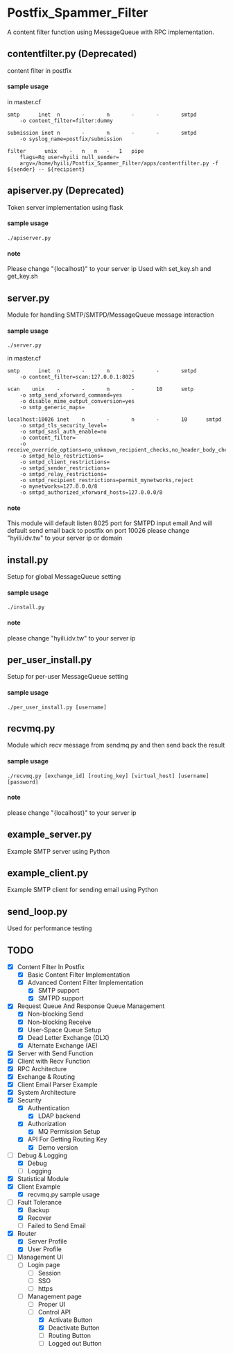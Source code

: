 # Postfix_Spammer_Filter
A content filter function using MessageQueue with RPC implementation.

## contentfilter.py (Deprecated)
content filter in postfix
#### sample usage
in master.cf
```
smtp      inet  n       -       n       -       -       smtpd
	-o content_filter=filter:dummy

submission inet n       -       n       -       -       smtpd
	-o syslog_name=postfix/submission

filter		unix	-	n	n	-	1	pipe
	flags=Rq user=hyili null_sender=
	argv=/home/hyili/Postfix_Spammer_Filter/apps/contentfilter.py -f ${sender} -- ${recipient}
```

## apiserver.py (Deprecated)
Token server implementation using flask
#### sample usage
```
./apiserver.py
```
#### note
Please change "{localhost}" to your server ip
Used with set_key.sh and get_key.sh

## server.py
Module for handling SMTP/SMTPD/MessageQueue message interaction
#### sample usage
```
./server.py
```
in master.cf
```
smtp      inet  n       -       n       -       -       smtpd
	-o content_filter=scan:127.0.0.1:8025

scan	unix	-		-		n		-		10		smtp
	-o smtp_send_xforward_command=yes
	-o disable_mime_output_conversion=yes
	-o smtp_generic_maps=

localhost:10026	inet	n		-		n		-		10		smtpd
	-o smtpd_tls_security_level=
	-o smtpd_sasl_auth_enable=no
	-o content_filter=
	-o receive_override_options=no_unknown_recipient_checks,no_header_body_checks,no_milters
	-o smtpd_helo_restrictions=
	-o smtpd_client_restrictions=
	-o smtpd_sender_restrictions=
	-o smtpd_relay_restrictions=
	-o smtpd_recipient_restrictions=permit_mynetworks,reject
	-o mynetworks=127.0.0.0/8
	-o smtpd_authorized_xforward_hosts=127.0.0.0/8
```
#### note
This module will default listen 8025 port for SMTPD input email
And will default send email back to postfix on port 10026
please change "hyili.idv.tw" to your server ip or domain


## install.py
Setup for global MessageQueue setting
#### sample usage
```
./install.py
```
#### note
please change "hyili.idv.tw" to your server ip


## per_user_install.py
Setup for per-user MessageQueue setting
#### sample usage
```
./per_user_install.py [username]
```

## recvmq.py
Module which recv message from sendmq.py and then send back the result
#### sample usage
```
./recvmq.py [exchange_id] [routing_key] [virtual_host] [username] [password]
```
#### note
please change "{localhost}" to your server ip

## example_server.py
Example SMTP server using Python

## example_client.py
Example SMTP client for sending email using Python

## send_loop.py
Used for performance testing


## TODO
- [x] Content Filter In Postfix
	- [x] Basic Content Filter Implementation
	- [x] Advanced Content Filter Implementation
		- [x] SMTP support
		- [x] SMTPD support
- [x] Request Queue And Response Queue Management
	- [x] Non-blocking Send
	- [x] Non-blocking Receive
	- [x] User-Space Queue Setup
	- [x] Dead Letter Exchange (DLX)
	- [x] Alternate Exchange (AE)
- [x] Server with Send Function
- [x] Client with Recv Function
- [x] RPC Architecture
- [x] Exchange & Routing
- [x] Client Email Parser Example
- [x] System Architecture
- [x] Security
	- [x] Authentication
		- [x] LDAP backend
	- [x] Authorization
		- [x] MQ Permission Setup
	- [x] API For Getting Routing Key
		- [x] Demo version
- [ ] Debug & Logging
	- [x] Debug
	- [ ] Logging
- [x] Statistical Module
- [x] Client Example
	- [x] recvmq.py sample usage
- [ ] Fault Tolerance
	- [x] Backup
	- [x] Recover
	- [ ] Failed to Send Email
- [x] Router
	- [x] Server Profile
	- [x] User Profile
- [ ] Management UI
	- [ ] Login page
		- [ ] Session
		- [ ] SSO
		- [ ] https
	- [ ] Management page
		- [ ] Proper UI
		- [ ] Control API
			- [x] Activate Button
			- [x] Deactivate Button
			- [ ] Routing Button
			- [ ] Logged out Button
